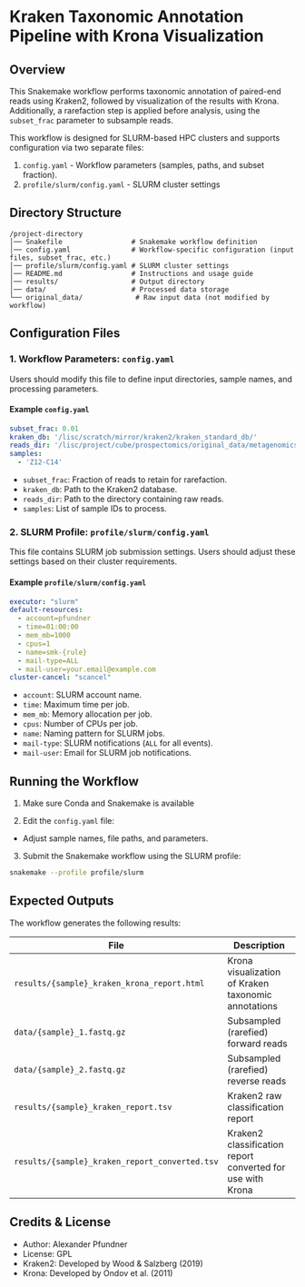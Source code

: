 # Kraken Taxonomic Annotation Pipeline with Krona Visualization

## Overview

This Snakemake workflow performs taxonomic annotation of paired-end reads using Kraken2, followed by visualization of the results with Krona. Additionally, a rarefaction step is applied before analysis, using the `subset_frac` parameter to subsample reads.

This workflow is designed for SLURM-based HPC clusters and supports configuration via two separate files:

1. `config.yaml` - Workflow parameters (samples, paths, and subset fraction).
2. `profile/slurm/config.yaml` - SLURM cluster settings

## Directory Structure

```
/project-directory
│── Snakefile                 # Snakemake workflow definition
│── config.yaml               # Workflow-specific configuration (input files, subset_frac, etc.)
│── profile/slurm/config.yaml # SLURM cluster settings
│── README.md                 # Instructions and usage guide
│── results/                  # Output directory
│── data/                     # Processed data storage
└── original_data/             # Raw input data (not modified by workflow)
```

## Configuration Files

### 1. Workflow Parameters: `config.yaml`

Users should modify this file to define input directories, sample names, and processing parameters.

#### Example `config.yaml`

```yaml
subset_frac: 0.01
kraken_db: '/lisc/scratch/mirror/kraken2/kraken_standard_db/'
reads_dir: '/lisc/project/cube/prospectomics/original_data/metagenomics/rodrigues-soares_2024-06-28/'
samples:
  - 'Z12-C14'
```

- `subset_frac`: Fraction of reads to retain for rarefaction.
- `kraken_db`: Path to the Kraken2 database.
- `reads_dir`: Path to the directory containing raw reads.
- `samples`: List of sample IDs to process.

### 2. SLURM Profile: `profile/slurm/config.yaml`

This file contains SLURM job submission settings. Users should adjust these settings based on their cluster requirements.

#### Example `profile/slurm/config.yaml`

```yaml
executor: "slurm"
default-resources:
  - account=pfundner
  - time=01:00:00
  - mem_mb=1000
  - cpus=1
  - name=smk-{rule}
  - mail-type=ALL
  - mail-user=your.email@example.com
cluster-cancel: "scancel"
```

- `account`: SLURM account name.
- `time`: Maximum time per job.
- `mem_mb`: Memory allocation per job.
- `cpus`: Number of CPUs per job.
- `name`: Naming pattern for SLURM jobs.
- `mail-type`: SLURM notifications (`ALL` for all events).
- `mail-user`: Email for SLURM job notifications.

## Running the Workflow

1. Make sure Conda and Snakemake is available

2. Edit the `config.yaml` file:

- Adjust sample names, file paths, and parameters.

3. Submit the Snakemake workflow using the SLURM profile:

```bash
snakemake --profile profile/slurm
```

## Expected Outputs

The workflow generates the following results:

| File                                        | Description                                         |
| ------------------------------------------- | --------------------------------------------------- |
| `results/{sample}_kraken_krona_report.html` | Krona visualization of Kraken taxonomic annotations |
| `data/{sample}_1.fastq.gz`                  | Subsampled (rarefied) forward reads                 |
| `data/{sample}_2.fastq.gz`                  | Subsampled (rarefied) reverse reads                 |
| `results/{sample}_kraken_report.tsv`        | Kraken2 raw classification report                   |
| `results/{sample}_kraken_report_converted.tsv`        | Kraken2 classification report converted for use with Krona                   |


## Credits & License

- Author: Alexander Pfundner
- License: GPL
- Kraken2: Developed by Wood & Salzberg (2019)
- Krona: Developed by Ondov et al. (2011)
